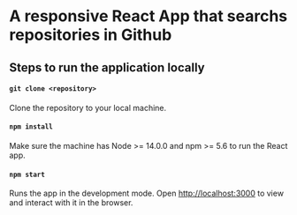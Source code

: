 # A responsive React App that searchs repositories in Github

## Steps to run the application locally

#### `git clone <repository>`

Clone the repository to your local machine.

#### `npm install`

Make sure the machine has Node >= 14.0.0 and npm >= 5.6 to run the React app.

#### `npm start`

Runs the app in the development mode.
Open [http://localhost:3000](http://localhost:3000) to view and interact with it in the browser.

